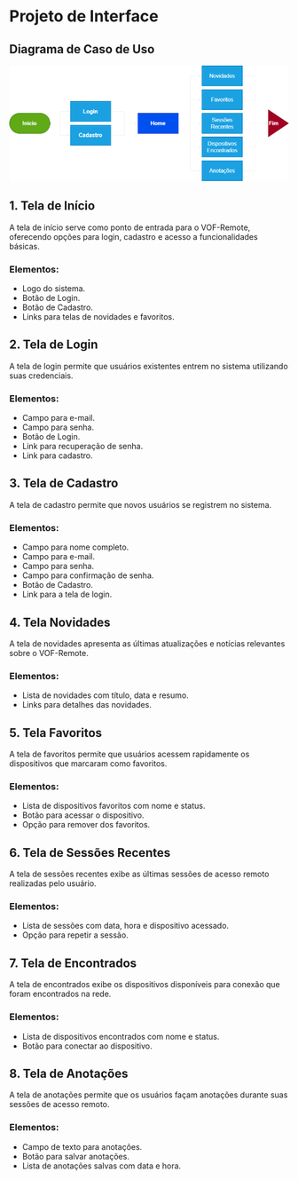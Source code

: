 # Projeto de Interface

## Diagrama de Caso de Uso 
![Diagrama de Fluxo](/assets/Diagrama-de-Fluxo.png)

## 1. Tela de Início
A tela de início serve como ponto de entrada para o VOF-Remote, oferecendo opções para login, cadastro e acesso a funcionalidades básicas.

### Elementos:
- Logo do sistema.
- Botão de Login.
- Botão de Cadastro.
- Links para telas de novidades e favoritos.

## 2. Tela de Login
A tela de login permite que usuários existentes entrem no sistema utilizando suas credenciais.

### Elementos:
- Campo para e-mail.
- Campo para senha.
- Botão de Login.
- Link para recuperação de senha.
- Link para cadastro.

## 3. Tela de Cadastro
A tela de cadastro permite que novos usuários se registrem no sistema.

### Elementos:
- Campo para nome completo.
- Campo para e-mail.
- Campo para senha.
- Campo para confirmação de senha.
- Botão de Cadastro.
- Link para a tela de login.

## 4. Tela Novidades
A tela de novidades apresenta as últimas atualizações e notícias relevantes sobre o VOF-Remote.

### Elementos:
- Lista de novidades com título, data e resumo.
- Links para detalhes das novidades.

## 5. Tela Favoritos
A tela de favoritos permite que usuários acessem rapidamente os dispositivos que marcaram como favoritos.

### Elementos:
- Lista de dispositivos favoritos com nome e status.
- Botão para acessar o dispositivo.
- Opção para remover dos favoritos.

## 6. Tela de Sessões Recentes
A tela de sessões recentes exibe as últimas sessões de acesso remoto realizadas pelo usuário.

### Elementos:
- Lista de sessões com data, hora e dispositivo acessado.
- Opção para repetir a sessão.

## 7. Tela de Encontrados
A tela de encontrados exibe os dispositivos disponíveis para conexão que foram encontrados na rede.

### Elementos:
- Lista de dispositivos encontrados com nome e status.
- Botão para conectar ao dispositivo.

## 8. Tela de Anotações
A tela de anotações permite que os usuários façam anotações durante suas sessões de acesso remoto.

### Elementos:
- Campo de texto para anotações.
- Botão para salvar anotações.
- Lista de anotações salvas com data e hora.
